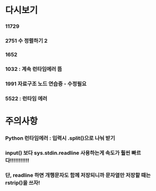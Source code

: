 # 다시보기
### 11729
### 2751 수 정렬하기 2
### 1652
### 1032 : 계속 런타임에러 뜸
### 1991 자료구조 노드 연습중 - 수정필요
### 5522 : 런타임 에러

# 주의사항
### Python 런타임에러 : 입력시 .split()으로 나눠 받기
### input() 보다 sys.stdin.readline 사용하는게 속도가 훨씬 빠르다!!!!!!!!!!!
### 단, readline 하면 개행문자도 함께 저장되니까 문자열만 저장할 때는 rstrip()을 쓰자!